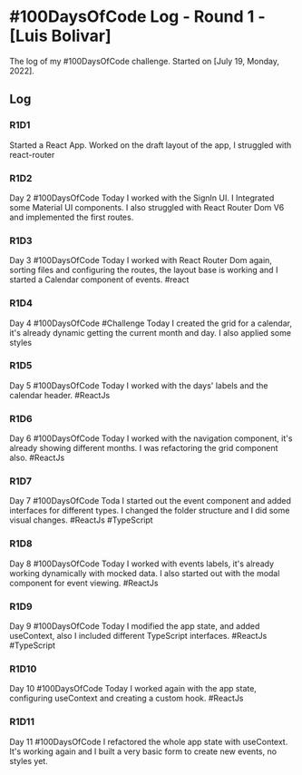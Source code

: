 # #100DaysOfCode Log - Round 1 - [Luis Bolivar]

The log of my #100DaysOfCode challenge. Started on [July 19, Monday, 2022].

## Log

### R1D1 
Started a React App. Worked on the draft layout of the app,  I struggled with react-router 


### R1D2

Day 2 #100DaysOfCode Today I worked with the SignIn UI. I Integrated some Material UI components. I also struggled with React Router Dom V6 and implemented the first routes.

### R1D3

Day 3 #100DaysOfCode Today I worked with React Router Dom again, sorting files and configuring the routes, the layout base is working and I started a Calendar component of events. #react 


### R1D4

Day 4 #100DaysOfCode #Challenge Today I created the grid for a calendar, it's already dynamic getting the current month and day. I also applied some styles

### R1D5
Day 5 #100DaysOfCode Today I worked with the days' labels and the calendar header. #ReactJs

### R1D6
Day 6 #100DaysOfCode Today I worked with the navigation component, it's already showing different months. I was refactoring the grid component also. #ReactJs

### R1D7
Day 7 #100DaysOfCode Toda I started out the event component and added interfaces for different types. I changed the folder structure and I did some visual changes. #ReactJs #TypeScript

### R1D8
Day 8 #100DaysOfCode  Today I worked with events labels, it's already working dynamically with mocked data. I also started out with the modal component for event viewing. #ReactJs

### R1D9
Day 9 #100DaysOfCode Today I modified the app state, and added useContext, also I included different TypeScript interfaces. #ReactJs #TypeScript

### R1D10
Day 10 #100DaysOfCode Today I worked again with the app state, configuring useContext and creating a custom hook. #ReactJs

### R1D11
Day 11 #100DaysOfCode  I refactored the whole app state with useContext. It's working again and I built a very basic form to create new events, no styles yet. 

